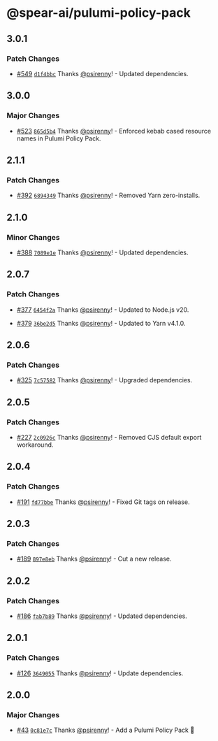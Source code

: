 # @spear-ai/pulumi-policy-pack

## 3.0.1

### Patch Changes

- [#549](https://github.com/spear-ai/citizen/pull/549) [`d1f4bbc`](https://github.com/spear-ai/citizen/commit/d1f4bbc21289299be485a9b3d5c2af9d239b5e22) Thanks [@psirenny](https://github.com/psirenny)! - Updated dependencies.

## 3.0.0

### Major Changes

- [#523](https://github.com/spear-ai/citizen/pull/523) [`865d5b4`](https://github.com/spear-ai/citizen/commit/865d5b4b8d6f8b2b52089a549891fa2575df2a56) Thanks [@psirenny](https://github.com/psirenny)! - Enforced kebab cased resource names in Pulumi Policy Pack.

## 2.1.1

### Patch Changes

- [#392](https://github.com/spear-ai/citizen/pull/392) [`6894349`](https://github.com/spear-ai/citizen/commit/68943496452873a28c14135f94a959fd4d8c943c) Thanks [@psirenny](https://github.com/psirenny)! - Removed Yarn zero-installs.

## 2.1.0

### Minor Changes

- [#388](https://github.com/spear-ai/citizen/pull/388) [`7089e1e`](https://github.com/spear-ai/citizen/commit/7089e1ebb66d843e307b301aec30995a235fc9f1) Thanks [@psirenny](https://github.com/psirenny)! - Updated dependencies.

## 2.0.7

### Patch Changes

- [#377](https://github.com/spear-ai/citizen/pull/377) [`6454f2a`](https://github.com/spear-ai/citizen/commit/6454f2a1ec982bf89096c4d1ff19e4df4229ab03) Thanks [@psirenny](https://github.com/psirenny)! - Updated to Node.js v20.

- [#379](https://github.com/spear-ai/citizen/pull/379) [`36be2d5`](https://github.com/spear-ai/citizen/commit/36be2d56454eeeba9e0ea085074137d8709561ba) Thanks [@psirenny](https://github.com/psirenny)! - Updated to Yarn v4.1.0.

## 2.0.6

### Patch Changes

- [#325](https://github.com/spear-ai/citizen/pull/325) [`7c57582`](https://github.com/spear-ai/citizen/commit/7c575826949627c392accbff1e6cacc7b2d5d76a) Thanks [@psirenny](https://github.com/psirenny)! - Upgraded dependencies.

## 2.0.5

### Patch Changes

- [#227](https://github.com/spear-ai/citizen/pull/227) [`2c0926c`](https://github.com/spear-ai/citizen/commit/2c0926c6b0e8d217fffb9d25e943437805f9da8d) Thanks [@psirenny](https://github.com/psirenny)! - Removed CJS default export workaround.

## 2.0.4

### Patch Changes

- [#191](https://github.com/spear-ai/citizen/pull/191) [`fd77bbe`](https://github.com/spear-ai/citizen/commit/fd77bbeb08fd981e36368fa1de55ea92b93ed880) Thanks [@psirenny](https://github.com/psirenny)! - Fixed Git tags on release.

## 2.0.3

### Patch Changes

- [#189](https://github.com/spear-ai/citizen/pull/189) [`897e8eb`](https://github.com/spear-ai/citizen/commit/897e8ebb48b9651457aee5606bffbf8799397d24) Thanks [@psirenny](https://github.com/psirenny)! - Cut a new release.

## 2.0.2

### Patch Changes

- [#186](https://github.com/spear-ai/citizen/pull/186) [`fab7b89`](https://github.com/spear-ai/citizen/commit/fab7b895fe2ee781fb62c80f168be5fca17e7ec0) Thanks [@psirenny](https://github.com/psirenny)! - Updated dependencies.

## 2.0.1

### Patch Changes

- [#126](https://github.com/spear-ai/citizen/pull/126) [`3649055`](https://github.com/spear-ai/citizen/commit/3649055e97e0dfef30036e14f93f1d9868b5a1f2) Thanks [@psirenny](https://github.com/psirenny)! - Update dependencies.

## 2.0.0

### Major Changes

- [#43](https://github.com/spear-ai/citizen/pull/43) [`0c81e7c`](https://github.com/spear-ai/citizen/commit/0c81e7cc92fef54f1103c1b0b443e61113f09ae5) Thanks [@psirenny](https://github.com/psirenny)! - Add a Pulumi Policy Pack 🎉

